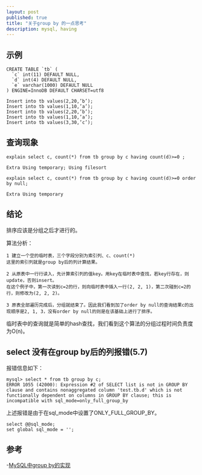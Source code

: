 ```yaml
---
layout: post
published: true
title: "关于group by 的一点思考"
description: mysql, having
---
```

## 示例
```
CREATE TABLE `tb` (
  `c` int(11) DEFAULT NULL,
  `d` int(4) DEFAULT NULL,
  `e` varchar(1000) DEFAULT NULL
) ENGINE=InnoDB DEFAULT CHARSET=utf8

Insert into tb values(2,20,’b’);
Insert into tb values(1,10,’a’);
Insert into tb values(2,20,’b’);
Insert into tb values(1,10,’a’);
Insert into tb values(3,30,’c’);
```

## 查询现象

```
explain select c, count(*) from tb group by c having count(d)>=0 ;

Extra Using temporary; Using filesort
```

```
explain select c, count(*) from tb group by c having count(d)>=0 order by null;

Extra Using temporary
```

## 结论

排序应该是分组之后才进行的。

算法分析： 
```
1 建立一个空的临时表，三个字段分别为索引列、c、count(*)
这里的索引列就是group by后的列计算结果。

2 从原表中一行行读入，先计算索引列的值key。用key在临时表中查找，若key行存在，则update，否则insert。
在这个例子中，第一次读到c=2的行，则向临时表中插入一行(2, 2, 1)，第二次碰到c=2的行，则修改为(2, 2, 2)。

3 原表全部遍历完成后，分组就结束了。因此我们看到加了order by null的查询结果c的出现顺序是2, 1, 3，没有order by null的则是在该基础上进行了排序。
```

临时表中的查询就是简单的hash查找，我们看到这个算法的分组过程时间负责度为O(n)。

## select 没有在group by后的列报错(5.7)
报错信息如下：

```
mysql> select * from tb group by c;
ERROR 1055 (42000): Expression #2 of SELECT list is not in GROUP BY clause and contains nonaggregated column 'test.tb.d' which is not functionally dependent on columns in GROUP BY clause; this is incompatible with sql_mode=only_full_group_by
```

上述报错是由于在sql_mode中设置了ONLY_FULL_GROUP_BY。

```
select @@sql_mode;
set global sql_mode = '';
```

## 参考
-[MySQL中group by的实现](http://dinglin.iteye.com/blog/1560634) 
